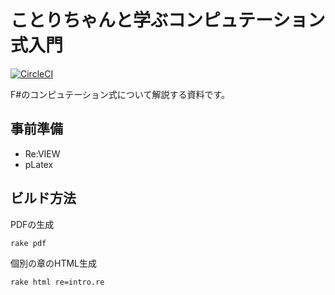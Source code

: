 # ことりちゃんと学ぶコンピュテーション式入門

[![CircleCI](https://circleci.com/gh/chapter11-patch/computation-expressions/tree/master.svg?style=svg)](https://circleci.com/gh/chapter11-patch/computation-expressions/tree/master)

F#のコンピュテーション式について解説する資料です。

## 事前準備

 * Re:VIEW
 * pLatex

## ビルド方法

PDFの生成

    rake pdf

個別の章のHTML生成

    rake html re=intro.re

